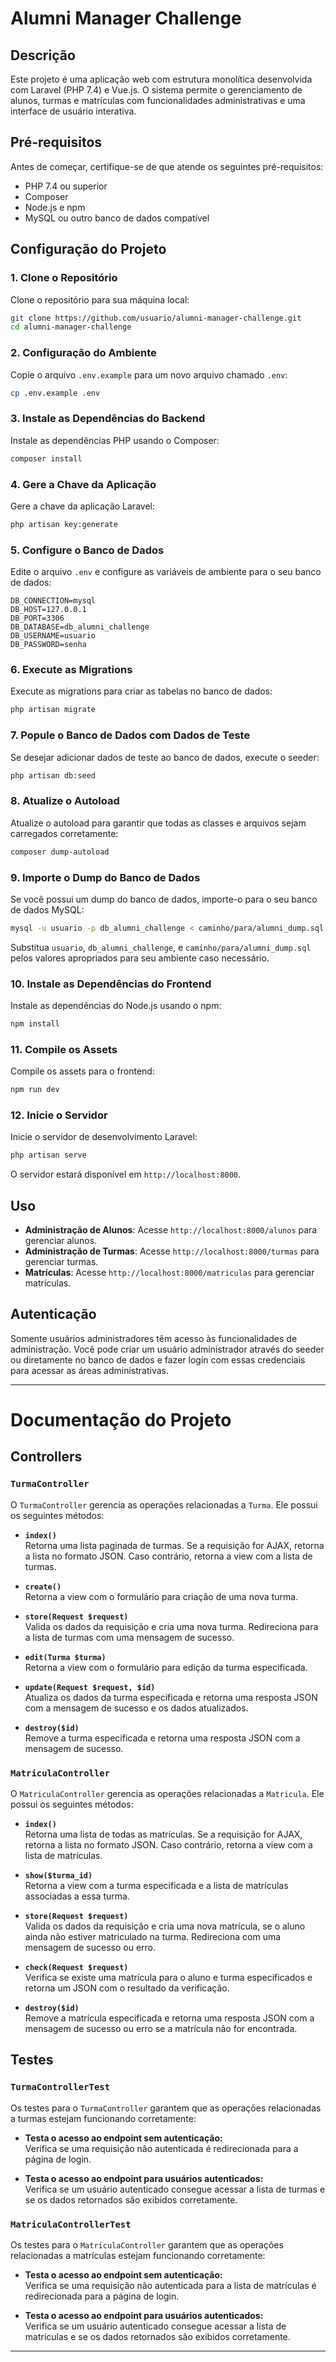 # Alumni Manager Challenge

## Descrição

Este projeto é uma aplicação web com estrutura monolítica desenvolvida com Laravel (PHP 7.4) e Vue.js. O sistema permite o gerenciamento de alunos, turmas e matrículas com funcionalidades administrativas e uma interface de usuário interativa.

## Pré-requisitos

Antes de começar, certifique-se de que atende os seguintes pré-requisitos:

- PHP 7.4 ou superior
- Composer
- Node.js e npm
- MySQL ou outro banco de dados compatível

## Configuração do Projeto

### 1. Clone o Repositório

Clone o repositório para sua máquina local:

```bash
git clone https://github.com/usuario/alumni-manager-challenge.git
cd alumni-manager-challenge
```

### 2. Configuração do Ambiente

Copie o arquivo `.env.example` para um novo arquivo chamado `.env`:

```bash
cp .env.example .env
```

### 3. Instale as Dependências do Backend

Instale as dependências PHP usando o Composer:

```bash
composer install
```

### 4. Gere a Chave da Aplicação

Gere a chave da aplicação Laravel:

```bash
php artisan key:generate
```

### 5. Configure o Banco de Dados

Edite o arquivo `.env` e configure as variáveis de ambiente para o seu banco de dados:

```env
DB_CONNECTION=mysql
DB_HOST=127.0.0.1
DB_PORT=3306
DB_DATABASE=db_alumni_challenge
DB_USERNAME=usuario
DB_PASSWORD=senha
```

### 6. Execute as Migrations

Execute as migrations para criar as tabelas no banco de dados:

```bash
php artisan migrate
```

### 7. Popule o Banco de Dados com Dados de Teste

Se desejar adicionar dados de teste ao banco de dados, execute o seeder:

```bash
php artisan db:seed
```

### 8. Atualize o Autoload

Atualize o autoload para garantir que todas as classes e arquivos sejam carregados corretamente:

```bash
composer dump-autoload
```

### 9. Importe o Dump do Banco de Dados

Se você possui um dump do banco de dados, importe-o para o seu banco de dados MySQL:

```bash
mysql -u usuario -p db_alumni_challenge < caminho/para/alumni_dump.sql
```

Substitua `usuario`, `db_alumni_challenge`, e `caminho/para/alumni_dump.sql` pelos valores apropriados para seu ambiente caso necessário.

### 10. Instale as Dependências do Frontend

Instale as dependências do Node.js usando o npm:

```bash
npm install
```

### 11. Compile os Assets

Compile os assets para o frontend:

```bash
npm run dev
```

### 12. Inicie o Servidor

Inicie o servidor de desenvolvimento Laravel:

```bash
php artisan serve
```

O servidor estará disponível em `http://localhost:8000`.

## Uso

- **Administração de Alunos**: Acesse `http://localhost:8000/alunos` para gerenciar alunos.
- **Administração de Turmas**: Acesse `http://localhost:8000/turmas` para gerenciar turmas.
- **Matrículas**: Acesse `http://localhost:8000/matriculas` para gerenciar matrículas.

## Autenticação

Somente usuários administradores têm acesso às funcionalidades de administração. Você pode criar um usuário administrador através do seeder ou diretamente no banco de dados e fazer login com essas credenciais para acessar as áreas administrativas.

---

# Documentação do Projeto

## Controllers

### `TurmaController`

O `TurmaController` gerencia as operações relacionadas a `Turma`. Ele possui os seguintes métodos:

- **`index()`**  
  Retorna uma lista paginada de turmas. Se a requisição for AJAX, retorna a lista no formato JSON. Caso contrário, retorna a view com a lista de turmas.

- **`create()`**  
  Retorna a view com o formulário para criação de uma nova turma.

- **`store(Request $request)`**  
  Valida os dados da requisição e cria uma nova turma. Redireciona para a lista de turmas com uma mensagem de sucesso.

- **`edit(Turma $turma)`**  
  Retorna a view com o formulário para edição da turma especificada.

- **`update(Request $request, $id)`**  
  Atualiza os dados da turma especificada e retorna uma resposta JSON com a mensagem de sucesso e os dados atualizados.

- **`destroy($id)`**  
  Remove a turma especificada e retorna uma resposta JSON com a mensagem de sucesso.

### `MatriculaController`

O `MatriculaController` gerencia as operações relacionadas a `Matricula`. Ele possui os seguintes métodos:

- **`index()`**  
  Retorna uma lista de todas as matrículas. Se a requisição for AJAX, retorna a lista no formato JSON. Caso contrário, retorna a view com a lista de matrículas.

- **`show($turma_id)`**  
  Retorna a view com a turma especificada e a lista de matrículas associadas a essa turma.

- **`store(Request $request)`**  
  Valida os dados da requisição e cria uma nova matrícula, se o aluno ainda não estiver matriculado na turma. Redireciona com uma mensagem de sucesso ou erro.

- **`check(Request $request)`**  
  Verifica se existe uma matrícula para o aluno e turma especificados e retorna um JSON com o resultado da verificação.

- **`destroy($id)`**  
  Remove a matrícula especificada e retorna uma resposta JSON com a mensagem de sucesso ou erro se a matrícula não for encontrada.

## Testes

### `TurmaControllerTest`

Os testes para o `TurmaController` garantem que as operações relacionadas a turmas estejam funcionando corretamente:

- **Testa o acesso ao endpoint sem autenticação:**  
  Verifica se uma requisição não autenticada é redirecionada para a página de login.

- **Testa o acesso ao endpoint para usuários autenticados:**  
  Verifica se um usuário autenticado consegue acessar a lista de turmas e se os dados retornados são exibidos corretamente.

### `MatriculaControllerTest`

Os testes para o `MatriculaController` garantem que as operações relacionadas a matrículas estejam funcionando corretamente:

- **Testa o acesso ao endpoint sem autenticação:**  
  Verifica se uma requisição não autenticada para a lista de matrículas é redirecionada para a página de login.

- **Testa o acesso ao endpoint para usuários autenticados:**  
  Verifica se um usuário autenticado consegue acessar a lista de matrículas e se os dados retornados são exibidos corretamente.

---